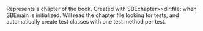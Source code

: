Represents a chapter of the book. Created with SBEchapter>>dir:file: when SBEmain is initialized.
Will read the chapter file looking for tests, and automatically create test classes with one test method per test.
